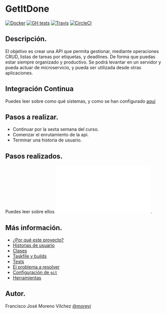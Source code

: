 # GetItDone
[![Docker](https://github.com/morevi/GetItDone/workflows/Docker%20Build/badge.svg?branch=master)](https://github.com/morevi/GetItDone/actions?query=workflow%3Adocker-build)
[![GH tests](https://github.com/morevi/GetItDone/workflows/Docker%20Build/badge.svg?branch=master)](https://github.com/morevi/GetItDone/actions?query=workflow%3Adocker-build)
[![Travis](https://travis-ci.com/morevi/GetItDone.svg?branch=master)](https://travis-ci.com/morevi/GetItDone)
[![CircleCI](https://circleci.com/gh/morevi/GetItDone.svg?style=svg)](https://app.circleci.com/pipelines/github/morevi/GetItDone?branch=circleci-project-setup)
## Descripción.
El objetivo es crear una API que permita gestionar, mediante operaciones CRUD, listas de tareas por etiquetas, y deadlines. De forma que puedas estar siempre organizado y productivo. Se podrá levantar en un servidor y pueda actuar de microservicio, y pueda ser utilizada desde otras aplicaciones.

## Integración Continua
Puedes leer sobre como qué sistemas, y como se han configurado [aquí](docs/ci.md)

## Pasos a realizar.
 - Continuar por la sexta semana del curso.
 - Comenzar el enrutamiento de la api.
 - Terminar una historia de usuario.

## Pasos realizados.
Puedes leer sobre ellos ![aqui](docs/pasos.md).

## Más información.
 - [¿Por qué este proyecto?](docs/why.md)
 - [Historias de usuario](docs/hu.md)
 - [Clases](docs/classes.md)
 - [Taskfile y builds](docs/builds.md)
 - [Tests](docs/tests.md)
 - [El problema a resolver](docs/problemDescription.md)
 - [Configuración de `git`](docs/git.md)
 - [Herramientas](docs/tools.md)

## Autor.
Francisco José Moreno Vílchez [@morevi](https://github.com/morevi)

